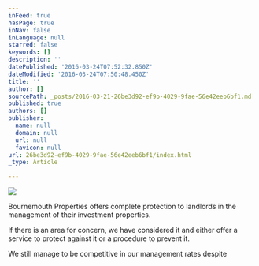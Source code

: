 ```yaml
---
inFeed: true
hasPage: true
inNav: false
inLanguage: null
starred: false
keywords: []
description: ''
datePublished: '2016-03-24T07:52:32.850Z'
dateModified: '2016-03-24T07:50:48.450Z'
title: ''
author: []
sourcePath: _posts/2016-03-21-26be3d92-ef9b-4029-9fae-56e42eeb6bf1.md
published: true
authors: []
publisher:
  name: null
  domain: null
  url: null
  favicon: null
url: 26be3d92-ef9b-4029-9fae-56e42eeb6bf1/index.html
_type: Article

---
```

![](https://the-grid-user-content.s3-us-west-2.amazonaws.com/89d25726-bfb4-4cc7-95b2-3abb0b956974.jpg)

Bournemouth Properties offers complete protection to landlords in the management of their investment properties. 

If there is an area for concern, we have considered it and either offer a service to protect against it or a procedure to prevent it.

We still manage to be competitive in our management rates despite